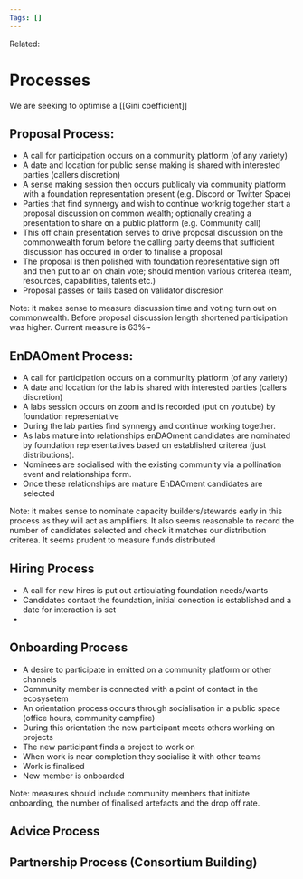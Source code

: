 ```yaml
---
Tags: []
---
```

Related: 
# Processes
We are seeking to optimise a [[Gini coefficient]]

## Proposal Process:
- A call for participation occurs on a community platform (of any variety)
- A date and location for public sense making is shared with interested parties (callers discretion)
- A sense making session then occurs publicaly via community platform with a foundation representation present (e.g. Discord or Twitter Space)
- Parties that find synnergy and wish to continue worknig together start a proposal discussion on common wealth; optionally creating a presentation to share on a public platform (e.g. Community call)
- This off chain presentation serves to drive proposal discussion on the commonwealth forum before the calling party deems that sufficient discussion has occured in order to finalise a proposal
- The proposal is then polished with foundation representative sign off and then put to an on chain vote; should mention various criterea (team, resources, capabilities, talents etc.)
- Proposal passes or fails based on validator discresion

Note: it makes sense to measure discussion time and voting turn out on commonwealth. Before proposal discussion length shortened participation was higher. Current measure is  63%~ 

## EnDAOment Process:
- A call for participation occurs on a community platform (of any variety)
- A date and location for the lab is shared with interested parties (callers discretion)
- A labs session occurs on zoom and is recorded (put on youtube) by foundation representative
- During the lab parties find synnergy and continue working together. 
- As labs mature into relationships enDAOment candidates are nominated by foundation representatives based on established criterea (just distributions).
- Nominees are socialised with the existing community via a pollination event and relationships form. 
- Once these relationships are mature EnDAOment candidates are selected

Note: it makes sense to nominate capacity builders/stewards early in this process as they will act as amplifiers. It also seems reasonable to record the number of candidates selected and check it matches our distribution criterea. It seems prudent to measure funds distributed

## Hiring Process
- A call for new hires is put out articulating foundation needs/wants
- Candidates contact the foundation, initial conection is established and a date for interaction is set
- 

## Onboarding Process
- A desire to participate in emitted on a community platform or other channels
- Community member is connected with a point of contact in the ecosysetem
- An orientation process occurs through socialisation in a public space (office hours, community campfire)
- During this orientation the new participant meets others working on projects
- The new participant finds a project to work on
- When work is near completion they socialise it with other teams
- Work is finalised
- New member is onboarded

Note: measures should include community members that initiate onboarding, the number of finalised artefacts and the drop off rate.


## Advice Process
## Partnership Process (Consortium Building)
